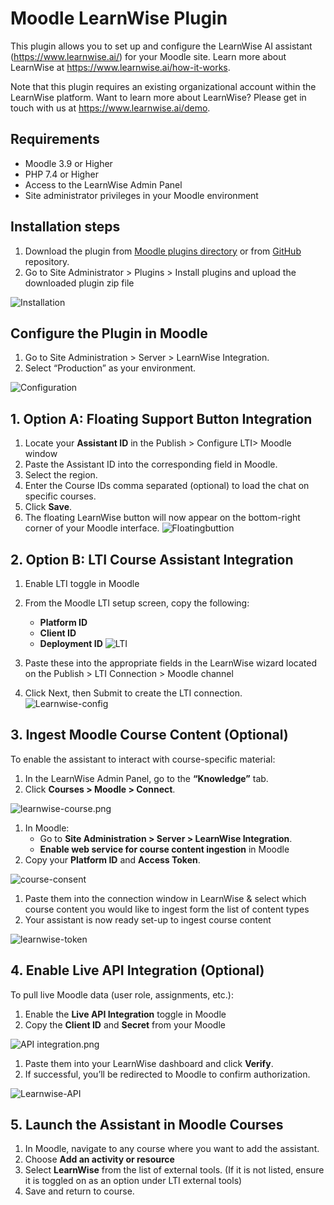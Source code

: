 # Moodle LearnWise Plugin

This plugin allows you to set up and configure the LearnWise AI assistant (https://www.learnwise.ai/) for your Moodle site. Learn more about LearnWise at https://www.learnwise.ai/how-it-works.

Note that this plugin requires an existing organizational account within the LearnWise platform. Want to learn more about LearnWise? Please get in touch with us at https://www.learnwise.ai/demo.


## Requirements
- Moodle 3.9 or Higher
- PHP 7.4 or Higher
- Access to the LearnWise Admin Panel
- Site administrator privileges in your Moodle environment

## Installation steps
1. Download the plugin from [Moodle plugins directory](https://moodle.org/plugins/local_learnwise) or from [GitHub](https://github.com/LearnWiseAI/moodle-local_learnwise/) repository.
2. Go to Site Administrator > Plugins > Install plugins and upload the downloaded plugin zip file

![Installation](https://github.com/LearnWiseAI/moodle-local_learnwise/raw/main/pix/installation.png)

## Configure the Plugin in Moodle
1. Go to Site Administration > Server > LearnWise Integration.
2. Select “Production” as your environment.

![Configuration](https://github.com/LearnWiseAI/moodle-local_learnwise/raw/main/pix/environment.png)

## 1. Option A: Floating Support Button Integration
1. Locate your **Assistant ID** in the Publish > Configure LTI> Moodle window
2. Paste the Assistant ID into the corresponding field in Moodle.
3. Select the region.
4. Enter the Course IDs comma separated (optional) to load the chat on specific courses.
5. Click **Save**.
6. The floating LearnWise button will now appear on the bottom-right corner of your Moodle interface.
![Floatingbuttion](https://github.com/LearnWiseAI/moodle-local_learnwise/raw/main/pix/floatingbutton.png)

## 2. Option B: LTI Course Assistant Integration
1. Enable LTI toggle in Moodle
2. From the Moodle LTI setup screen, copy the following:
    - **Platform ID**
    - **Client ID**
    - **Deployment ID**
      ![LTI](https://github.com/LearnWiseAI/moodle-local_learnwise/raw/main/pix/lti.png)

3. Paste these into the appropriate fields in the LearnWise wizard located on the Publish > LTI Connection > Moodle channel
4. Click Next, then Submit to create the LTI connection.
   ![Learnwise-config](https://github.com/LearnWiseAI/moodle-local_learnwise/raw/main/pix/learnwiseconfig.png)

## 3. Ingest Moodle Course Content (Optional)

To enable the assistant to interact with course-specific material:
1. In the LearnWise Admin Panel, go to the **“Knowledge”** tab.
2. Click **Courses > Moodle > Connect**.

![learnwise-course.png](https://github.com/LearnWiseAI/moodle-local_learnwise/raw/main/pix/learnwise-course.png)

1. In Moodle:
    - Go to **Site Administration > Server > LearnWise Integration**.
    - **Enable web service for course content ingestion** in Moodle
2. Copy your **Platform ID** and **Access Token**.

![course-consent](https://github.com/LearnWiseAI/moodle-local_learnwise/raw/main/pix/course-consent.png)

1. Paste them into the connection window in LearnWise & select which course content you would like to ingest form the list of content types
2. Your assistant is now ready set-up to ingest course content

![learnwise-token](https://github.com/LearnWiseAI/moodle-local_learnwise/raw/main/pix/learnwise-token.png)

## 4. Enable Live API Integration (Optional)

To pull live Moodle data (user role,  assignments, etc.):

1. Enable the **Live API Integration** toggle in Moodle
2. Copy the **Client ID** and **Secret** from your Moodle

![API integration.png](https://github.com/LearnWiseAI/moodle-local_learnwise/raw/main/pix/integration.png)

1. Paste them into your LearnWise dashboard and click **Verify**.
2. If successful, you’ll be redirected to Moodle to confirm authorization.

![Learnwise-API](https://github.com/LearnWiseAI/moodle-local_learnwise/raw/main/pix/learnwise-api.png)

## 5. Launch the Assistant in Moodle Courses

1. In Moodle, navigate to any course where you want to add the assistant.
2. Choose **Add an activity or resource**
3. Select **LearnWise** from the list of external tools.
   (If it is not listed, ensure it is toggled on as an option under LTI external tools)
4. Save and return to course.
